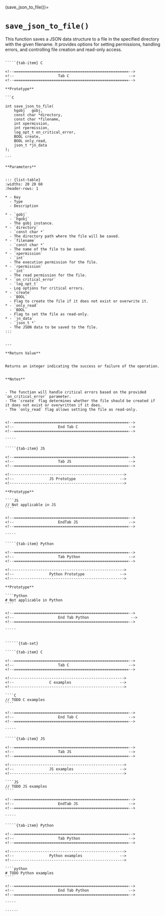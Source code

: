 <!-- ============================================================== -->
(save_json_to_file())=
# `save_json_to_file()`
<!-- ============================================================== -->


This function saves a JSON data structure to a file in the specified directory with the given filename. It provides options for setting permissions, handling errors, and controlling file creation and read-only access.


<!------------------------------------------------------------>
<!--                    Prototypes                          -->
<!------------------------------------------------------------>

``````{tab-set}

`````{tab-item} C

<!--====================================================-->
<!--                    Tab C                           -->
<!--====================================================-->

**Prototype**

```C

int save_json_to_file(
    hgobj   gobj,
    const char *directory,
    const char *filename,
    int xpermission,
    int rpermission,
    log_opt_t on_critical_error,
    BOOL create,
    BOOL only_read,
    json_t *jn_data
);

```

**Parameters**


::: {list-table}
:widths: 20 20 60
:header-rows: 1

* - Key
  - Type
  - Description

* - `gobj`
  - `hgobj`
  - The gobj instance.
* - `directory`
  - `const char *`
  - The directory path where the file will be saved.
* - `filename`
  - `const char *`
  - The name of the file to be saved.
* - `xpermission`
  - `int`
  - The execution permission for the file.
* - `rpermission`
  - `int`
  - The read permission for the file.
* - `on_critical_error`
  - `log_opt_t`
  - Log options for critical errors.
* - `create`
  - `BOOL`
  - Flag to create the file if it does not exist or overwrite it.
* - `only_read`
  - `BOOL`
  - Flag to set the file as read-only.
* - `jn_data`
  - `json_t *`
  - The JSON data to be saved to the file.
:::


---

**Return Value**


Returns an integer indicating the success or failure of the operation.


**Notes**


- The function will handle critical errors based on the provided `on_critical_error` parameter.
- The `create` flag determines whether the file should be created if it does not exist or overwritten if it does.
- The `only_read` flag allows setting the file as read-only.


<!--====================================================-->
<!--                    End Tab C                       -->
<!--====================================================-->

`````

`````{tab-item} JS

<!--====================================================-->
<!--                    Tab JS                          -->
<!--====================================================-->

<!---------------------------------------------------->
<!--                JS Prototype                    -->
<!---------------------------------------------------->

**Prototype**

````JS
// Not applicable in JS
````

<!--====================================================-->
<!--                    EndTab JS                       -->
<!--====================================================-->

`````

`````{tab-item} Python

<!--====================================================-->
<!--                    Tab Python                      -->
<!--====================================================-->

<!---------------------------------------------------->
<!--                Python Prototype                -->
<!---------------------------------------------------->

**Prototype**

````Python
# Not applicable in Python
````

<!--====================================================-->
<!--                    End Tab Python                   -->
<!--====================================================-->

`````

``````

<!------------------------------------------------------------>
<!--                    Examples                            -->
<!------------------------------------------------------------>

```````{dropdown} Examples

``````{tab-set}

`````{tab-item} C

<!--====================================================-->
<!--                    Tab C                           -->
<!--====================================================-->

<!---------------------------------------------------->
<!--                C examples                      -->
<!---------------------------------------------------->

````C
// TODO C examples
````

<!--====================================================-->
<!--                    End Tab C                       -->
<!--====================================================-->

`````

`````{tab-item} JS

<!--====================================================-->
<!--                    Tab JS                          -->
<!--====================================================-->

<!---------------------------------------------------->
<!--                JS examples                     -->
<!---------------------------------------------------->

````JS
// TODO JS examples
````

<!--====================================================-->
<!--                    EndTab JS                       -->
<!--====================================================-->

`````

`````{tab-item} Python

<!--====================================================-->
<!--                    Tab Python                      -->
<!--====================================================-->

<!---------------------------------------------------->
<!--                Python examples                 -->
<!---------------------------------------------------->

````python
# TODO Python examples
````

<!--====================================================-->
<!--                    End Tab Python                  -->
<!--====================================================-->

`````

``````

```````

